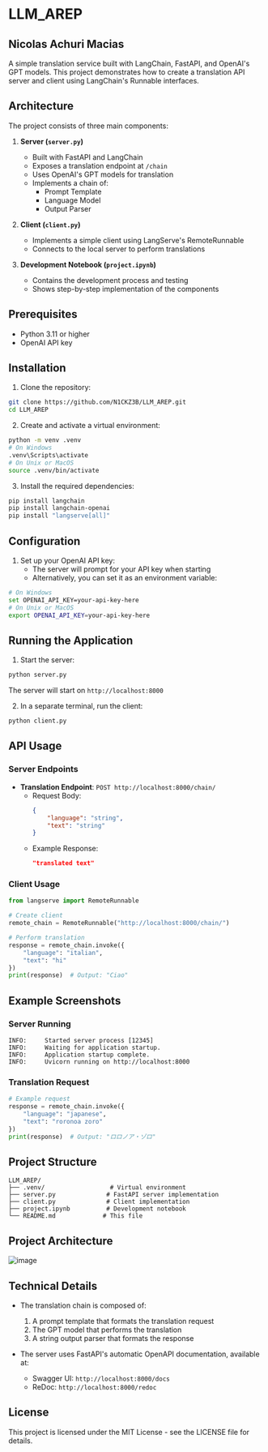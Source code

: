 # LLM_AREP
## Nicolas Achuri Macias

A simple translation service built with LangChain, FastAPI, and OpenAI's GPT models. This project demonstrates how to create a translation API server and client using LangChain's Runnable interfaces.

## Architecture

The project consists of three main components:

1. **Server (`server.py`)**
   - Built with FastAPI and LangChain
   - Exposes a translation endpoint at `/chain`
   - Uses OpenAI's GPT models for translation
   - Implements a chain of:
     - Prompt Template
     - Language Model
     - Output Parser

2. **Client (`client.py`)**
   - Implements a simple client using LangServe's RemoteRunnable
   - Connects to the local server to perform translations

3. **Development Notebook (`project.ipynb`)**
   - Contains the development process and testing
   - Shows step-by-step implementation of the components

## Prerequisites

- Python 3.11 or higher
- OpenAI API key

## Installation

1. Clone the repository:
```bash
git clone https://github.com/N1CKZ3B/LLM_AREP.git
cd LLM_AREP
```

2. Create and activate a virtual environment:
```bash
python -m venv .venv
# On Windows
.venv\Scripts\activate
# On Unix or MacOS
source .venv/bin/activate
```

3. Install the required dependencies:
```bash
pip install langchain
pip install langchain-openai
pip install "langserve[all]"
```

## Configuration

1. Set up your OpenAI API key:
   - The server will prompt for your API key when starting
   - Alternatively, you can set it as an environment variable:
```bash
# On Windows
set OPENAI_API_KEY=your-api-key-here
# On Unix or MacOS
export OPENAI_API_KEY=your-api-key-here
```

## Running the Application

1. Start the server:
```bash
python server.py
```
The server will start on `http://localhost:8000`

2. In a separate terminal, run the client:
```bash
python client.py
```

## API Usage

### Server Endpoints

- **Translation Endpoint**: `POST http://localhost:8000/chain/`
  - Request Body:
    ```json
    {
        "language": "string",
        "text": "string"
    }
    ```
  - Example Response:
    ```json
    "translated text"
    ```

### Client Usage

```python
from langserve import RemoteRunnable

# Create client
remote_chain = RemoteRunnable("http://localhost:8000/chain/")

# Perform translation
response = remote_chain.invoke({
    "language": "italian",
    "text": "hi"
})
print(response)  # Output: "Ciao"
```

## Example Screenshots

### Server Running
```
INFO:     Started server process [12345]
INFO:     Waiting for application startup.
INFO:     Application startup complete.
INFO:     Uvicorn running on http://localhost:8000
```

### Translation Request
```python
# Example request
response = remote_chain.invoke({
    "language": "japanese",
    "text": "roronoa zoro"
})
print(response)  # Output: "ロロノア・ゾロ"
```

## Project Structure
```
LLM_AREP/
├── .venv/                  # Virtual environment
├── server.py              # FastAPI server implementation
├── client.py              # Client implementation
├── project.ipynb          # Development notebook
└── README.md             # This file
```

## Project Architecture

![image](https://github.com/user-attachments/assets/657b1398-4b43-40f8-8d4d-7bb36ad0c552)

## Technical Details

- The translation chain is composed of:
  1. A prompt template that formats the translation request
  2. The GPT model that performs the translation
  3. A string output parser that formats the response

- The server uses FastAPI's automatic OpenAPI documentation, available at:
  - Swagger UI: `http://localhost:8000/docs`
  - ReDoc: `http://localhost:8000/redoc`

## License

This project is licensed under the MIT License - see the LICENSE file for details.
